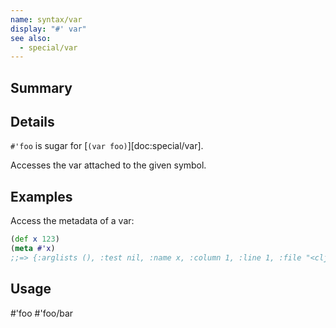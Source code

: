 ```yaml
---
name: syntax/var
display: "#' var"
see also:
  - special/var
---
```


## Summary

## Details

`#'foo` is sugar for [`(var foo)`][doc:special/var].

Accesses the var attached to the given symbol.

## Examples

Access the metadata of a var:

```clj
(def x 123)
(meta #'x)
;;=> {:arglists (), :test nil, :name x, :column 1, :line 1, :file "<cljs repl>", :doc nil, :ns cljs.user}
```

## Usage
#'foo
#'foo/bar
